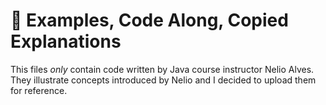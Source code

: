 # 📝 Examples, Code Along, Copied Explanations
This files _only_ contain code written by Java course instructor Nelio Alves. They illustrate concepts introduced by Nelio and I decided to upload them for reference.